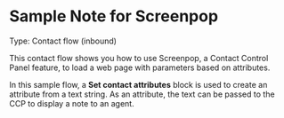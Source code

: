 # Sample Note for Screenpop<a name="sample-note-for-screenpop"></a>

Type: Contact flow \(inbound\)

This contact flow shows you how to use Screenpop, a Contact Control Panel feature, to load a web page with parameters based on attributes\. 

In this sample flow, a **Set contact attributes** block is used to create an attribute from a text string\. As an attribute, the text can be passed to the CCP to display a note to an agent\.